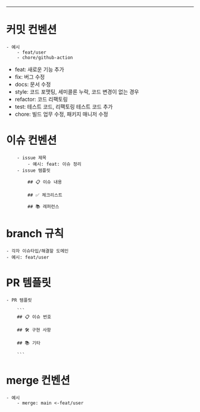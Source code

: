 ---
# 커밋 컨벤션
    - 예시
        - feat/user
        - chore/github-action

- feat: 새로운 기능 추가
- fix: 버그 수정
- docs: 문서 수정
- style: 코드 포맷팅, 세미콜론 누락, 코드 변경이 없는 경우
- refactor: 코드 리팩토링
- test: 테스트 코드, 리팩토링 테스트 코드 추가
- chore: 빌드 업무 수정, 패키지 매니저 수정


# 이슈 컨벤션
        - issue 제목
            - 예시: feat: 이슈 정리
        - issue 템플릿

            ## 📋 이슈 내용
            
            ## ✅ 체크리스트
            
            ## 📚 레퍼런스


# branch 규칙
    - 각자 이슈타입/해결할 도메인
    - 예시: feat/user
    
    

# PR 템플릿
    - PR 템플릿

        ```
        ## 📋 이슈 번호
        
        ## 🛠 구현 사항
        
        ## 📚 기타
        
        ```

# merge 컨벤션
    - 예시
        - merge: main <-feat/user
